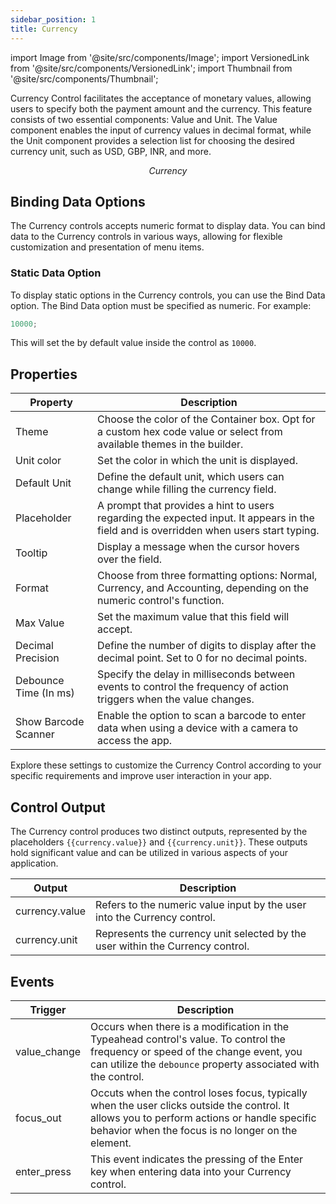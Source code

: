 ```yaml
---
sidebar_position: 1
title: Currency
---
```


import Image from '@site/src/components/Image'; import VersionedLink from '@site/src/components/VersionedLink'; import
Thumbnail from '@site/src/components/Thumbnail';

Currency Control facilitates the acceptance of monetary values, allowing users to specify both the payment amount and
the currency. This feature consists of two essential components: Value and Unit. The Value component enables the input
of currency values in decimal format, while the Unit component provides a selection list for choosing the desired
currency unit, such as USD, GBP, INR, and more.

<figure>
  <Thumbnail src="/img/reference/controls/currency/preview.jpeg" alt="Currency" />
  <figcaption align = "center"><i>Currency</i></figcaption>
</figure>

## Binding Data Options

The Currency controls accepts numeric format to display data. You can bind data to the Currency controls in various
ways, allowing for flexible customization and presentation of menu items.

### Static Data Option

To display static options in the Currency controls, you can use the Bind Data option. The Bind Data option must be
specified as numeric. For example:

```js
10000;
```

This will set the by default value inside the control as `10000`.

## Properties

| Property              | Description                                                                                                                             |
| --------------------- | --------------------------------------------------------------------------------------------------------------------------------------- |
| Theme                 | Choose the color of the Container box. Opt for a custom hex code value or select from available themes in the builder.                  |
| Unit color            | Set the color in which the unit is displayed.                                                                                           |
| Default Unit          | Define the default unit, which users can change while filling the currency field.                                                       |
| Placeholder           | A prompt that provides a hint to users regarding the expected input. It appears in the field and is overridden when users start typing. |
| Tooltip               | Display a message when the cursor hovers over the field.                                                                                |
| Format                | Choose from three formatting options: Normal, Currency, and Accounting, depending on the numeric control's function.                    |
| Max Value             | Set the maximum value that this field will accept.                                                                                      |
| Decimal Precision     | Define the number of digits to display after the decimal point. Set to 0 for no decimal points.                                         |
| Debounce Time (In ms) | Specify the delay in milliseconds between events to control the frequency of action triggers when the value changes.                    |
| Show Barcode Scanner  | Enable the option to scan a barcode to enter data when using a device with a camera to access the app.                                  |

Explore these settings to customize the Currency Control according to your specific requirements and improve user
interaction in your app.

## Control Output

The Currency control produces two distinct outputs, represented by the placeholders `{{currency.value}}` and
`{{currency.unit}}`. These outputs hold significant value and can be utilized in various aspects of your application.

| Output         | Description                                                                    |
| -------------- | ------------------------------------------------------------------------------ |
| currency.value | Refers to the numeric value input by the user into the Currency control.       |
| currency.unit  | Represents the currency unit selected by the user within the Currency control. |

## Events

| Trigger      | Description                                                                                                                                                                                       |
| ------------ | ------------------------------------------------------------------------------------------------------------------------------------------------------------------------------------------------- |
| value_change | Occurs when there is a modification in the Typeahead control's value. To control the frequency or speed of the change event, you can utilize the `debounce` property associated with the control. |
| focus_out    | Occuts when the control loses focus, typically when the user clicks outside the control. It allows you to perform actions or handle specific behavior when the focus is no longer on the element. |
| enter_press  | This event indicates the pressing of the Enter key when entering data into your Currency control.                                                                                                 |
